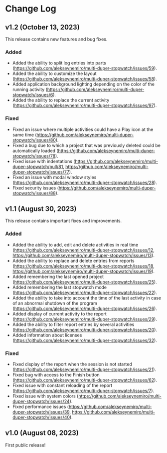 # Change Log

## v1.2 (October 13, 2023)

This release contains new features and bug fixes.

### Added

* Added the ability to split log entries into parts (<https://github.com/alekseynemiro/multi-duper-stopwatch/issues/59>).
* Added the ability to customize the layout (<https://github.com/alekseynemiro/multi-duper-stopwatch/issues/58>).
* Added application background lighting depending on the color of the running activity (<https://github.com/alekseynemiro/multi-duper-stopwatch/issues/6>).
* Added the ability to replace the current activity (<https://github.com/alekseynemiro/multi-duper-stopwatch/issues/97>).

### Fixed

* Fixed an issue where multiple activities could have a Play icon at the same time (<https://github.com/alekseynemiro/multi-duper-stopwatch/issues/80>).
* Fixed a bug due to which a project that was previously deleted could be automatically loaded (<https://github.com/alekseynemiro/multi-duper-stopwatch/issues/78>).
* Fixed issue with indentations (<https://github.com/alekseynemiro/multi-duper-stopwatch/pull/81>, <https://github.com/alekseynemiro/multi-duper-stopwatch/issues/77>).
* Fixed an issue with modal window styles (<https://github.com/alekseynemiro/multi-duper-stopwatch/issues/28>).
* Fixed security issues (<https://github.com/alekseynemiro/multi-duper-stopwatch/issues/88>).

## v1.1 (August 30, 2023)

This release contains important fixes and improvements.

### Added

* Added the ability to add, edit and delete activities in real time (<https://github.com/alekseynemiro/multi-duper-stopwatch/issues/12>, <https://github.com/alekseynemiro/multi-duper-stopwatch/issues/13>).
* Added the ability to replace and delete entries from reports (<https://github.com/alekseynemiro/multi-duper-stopwatch/issues/18>, <https://github.com/alekseynemiro/multi-duper-stopwatch/issues/19>).
* Added remembering the last opened project (<https://github.com/alekseynemiro/multi-duper-stopwatch/issues/25>).
* Added remembering the last stopwatch mode (<https://github.com/alekseynemiro/multi-duper-stopwatch/issues/22>).
* Added the ability to take into account the time of the last activity in case of an abnormal shutdown of the program (<https://github.com/alekseynemiro/multi-duper-stopwatch/issues/26>).
* Added display of current activity to the report (<https://github.com/alekseynemiro/multi-duper-stopwatch/issues/29>).
* Added the ability to filter report entries by several activities (<https://github.com/alekseynemiro/multi-duper-stopwatch/issues/20>).
* Added information about licenses (<https://github.com/alekseynemiro/multi-duper-stopwatch/issues/32>).

### Fixed

* Fixed display of the report when the session is not started (<https://github.com/alekseynemiro/multi-duper-stopwatch/issues/21>).
* Fixed bug with access to the Finish button (<https://github.com/alekseynemiro/multi-duper-stopwatch/issues/62>).
* Fixed issue with constant reloading of the report (<https://github.com/alekseynemiro/multi-duper-stopwatch/issues/7>).
* Fixed issue with system colors (<https://github.com/alekseynemiro/multi-duper-stopwatch/issues/24>).
* Fixed performance issues (<https://github.com/alekseynemiro/multi-duper-stopwatch/issues/39>, <https://github.com/alekseynemiro/multi-duper-stopwatch/issues/40>).

## v1.0 (August 08, 2023)

First public release!
